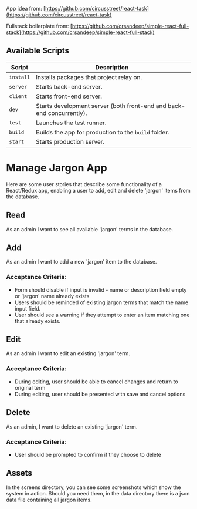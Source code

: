 App idea from: [https://github.com/circusstreet/react-task](https://github.com/circusstreet/react-task)

Fullstack boilerplate from: [https://github.com/crsandeep/simple-react-full-stack](https://github.com/crsandeep/simple-react-full-stack)

## Available Scripts

Script          | Description 
-----           | -----------
`install`       | Installs packages that project relay on.
`server`        | Starts back-end server.
`client`        | Starts front-end server.
`dev`           | Starts development server (both front-end and back-end concurrently).
`test`          | Launches the test runner.
`build`         | Builds the app for production to the `build` folder.
`start`         | Starts production server.


# Manage Jargon App
Here are some user stories that describe some functionality of a React/Redux app, enabling a user to add, edit and delete 'jargon' items from the database.

## Read
As an admin I want to see all available 'jargon' terms in the database.

## Add
As an admin I want to add a new 'jargon' item to the database.

### Acceptance Criteria:
+ Form should disable if input is invalid - name or description field empty or 'jargon' name already exists
+ Users should be reminded of existing jargon terms that match the name input field.
+ User should see a warning if they attempt to enter an item matching one that already exists.

## Edit
As an admin I want to edit an existing 'jargon' term.

### Acceptance Criteria:
+ During editing, user should be able to cancel changes and return to original term
+ During editing, user should be presented with save and cancel options

## Delete
As an admin, I want to delete an existing 'jargon' term.

### Acceptance Criteria:
+ User should be prompted to confirm if they choose to delete

## Assets
In the screens directory, you can see some screenshots which show the system in action.
Should you need them, in the data directory there is a json data file containing all jargon items.